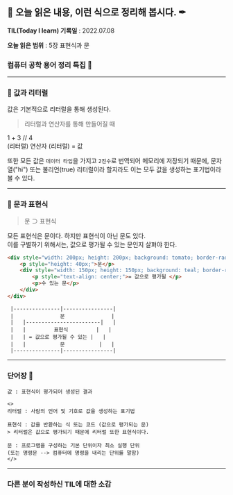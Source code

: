 ## 📕 오늘 읽은 내용, 이런 식으로 정리해 봅시다. ✒

**TIL(Today I learn) 기록일** : 2022.07.08

**오늘 읽은 범위** : 5장 표현식과 문

### 컴퓨터 공학 용어 정리 특집 📑

---

### 📖 값과 리터럴

값은 기본적으로 리터럴을 통해 생성된다.

> 리터럴과 연산자를 통해 만들어질 때

1 + 3 // 4 </br>
(리터럴) 연산자 (리터럴) = 값</br>

또한 모든 값은 `데이터 타입`을 가지고 `2진수`로 번역되어 메모리에 저장되기 때문에, 문자열("hi") 또는 불리언(true) 리터럴이라 할지라도 이는 모두 값을 생성하는 표기법이라 볼 수 있다.

---

### 📖 문과 표현식

> 문 ⊃ 표현식 

모든 표현식은 문이다. 하지만 표현식이 아닌 문도 있다.</br>
이를 구별하기 위해서는, 값으로 평가될 수 있는 문인지 살펴야 한다.

```html
<div style="width: 200px; height: 200px; background: tomato; border-radius: 50%; display: flex; flex-direction: column;align-items: center;">
    <p style="height: 40px;">문</p>
    <div style="width: 150px; height: 150px; background: teal; border-radius: 50%; text-align: center;">표현식
        <p style="text-align: center;">= 값으로 평가될 </p>
        <p>수 있는 문</p>
    </div>
</div> 
```

```
 |---------------|----------------|
 |               문               |
 |   |------------------------|   |
 |   |         표현식         |   |
 |   | = 값으로 평가될 수 있는 |   |
 |   |           문           |   |
 |---------------|----------------|
```

---

### 단어장 🔖
```
값 : 표현식이 평가되어 생성된 결과

<>
리터럴 : 사람의 언어 및 기호로 값을 생성하는 표기법

표현식 : 값을 반환하는 식 또는 코드 (값으로 평가되는 문)
> 리터럴은 값으로 평가되기 때문에 리터럴 또한 표현식이다.

문 : 프로그램을 구성하는 기본 단위이자 최소 실행 단위
(또는 명령문 --> 컴퓨터에 명령을 내리는 단위를 말함)
</>
```

---

### 다른 분이 작성하신 TIL에 대한 소감

